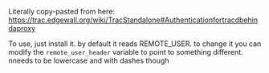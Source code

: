 Literally copy-pasted from here: https://trac.edgewall.org/wiki/TracStandalone#Authenticationfortracdbehindaproxy

To use, just install it. by default it reads REMOTE_USER. to change it you can
modify the `remote_user_header` variable to point to something different.
nneeds to be lowercase and with dashes though
